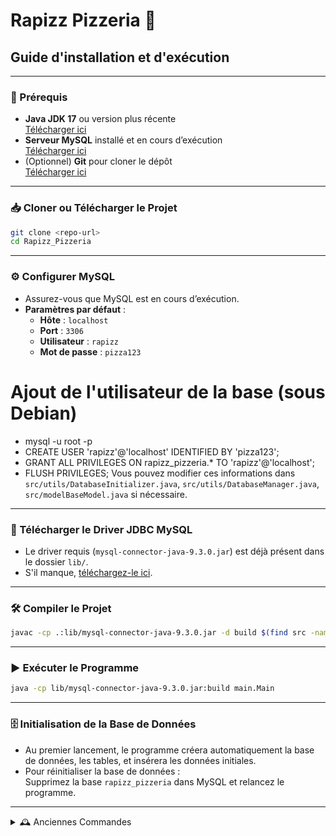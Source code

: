 
# Rapizz Pizzeria 🍕

## Guide d'installation et d'exécution

---

### 🚦 Prérequis

- **Java JDK 17** ou version plus récente  
  [Télécharger ici](https://adoptopenjdk.net/)
- **Serveur MySQL** installé et en cours d’exécution  
  [Télécharger ici](https://dev.mysql.com/downloads/mysql/)
- (Optionnel) **Git** pour cloner le dépôt  
  [Télécharger ici](https://git-scm.com/downloads)

---

### 📥 Cloner ou Télécharger le Projet

```bash
git clone <repo-url>
cd Rapizz_Pizzeria
```

---

### ⚙️ Configurer MySQL


- Assurez-vous que MySQL est en cours d’exécution.
- **Paramètres par défaut** :
  - **Hôte** : `localhost`
  - **Port** : `3306`
  - **Utilisateur** : `rapizz`
  - **Mot de passe** : `pizza123`

# Ajout de l'utilisateur de la base (sous Debian)
  - mysql -u root -p
  - CREATE USER 'rapizz'@'localhost' IDENTIFIED BY 'pizza123';
  - GRANT ALL PRIVILEGES ON rapizz_pizzeria.* TO 'rapizz'@'localhost';
  - FLUSH PRIVILEGES;
Vous pouvez modifier ces informations dans  
  `src/utils/DatabaseInitializer.java`, `src/utils/DatabaseManager.java`, `src/modelBaseModel.java` si nécessaire.

---

### 🔗 Télécharger le Driver JDBC MySQL

- Le driver requis (`mysql-connector-java-9.3.0.jar`) est déjà présent dans le dossier `lib/`.
- S'il manque, [téléchargez-le ici](https://dev.mysql.com/downloads/connector/j/).

---

### 🛠️ Compiler le Projet

```bash
javac -cp .:lib/mysql-connector-java-9.3.0.jar -d build $(find src -name "*.java") && cp -r src/images build/
```

---

### ▶️ Exécuter le Programme

```bash
java -cp lib/mysql-connector-java-9.3.0.jar:build main.Main
```

---

### 🗄️ Initialisation de la Base de Données

- Au premier lancement, le programme créera automatiquement la base de données, les tables, et insérera les données initiales.
- Pour réinitialiser la base de données :  
  Supprimez la base `rapizz_pizzeria` dans MySQL et relancez le programme.

---

<details>
<summary>🕰️ Anciennes Commandes</summary>

```bash
javac -d build $(find src -name "*.java") && cp -r src/images build/
java -cp build main.Main
```
</details>










